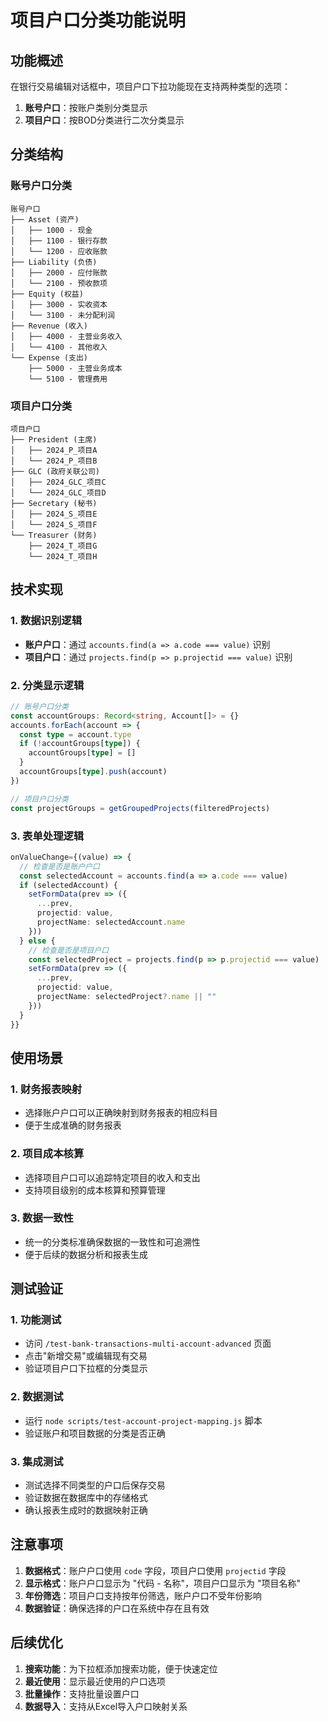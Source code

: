 # 项目户口分类功能说明

## 功能概述

在银行交易编辑对话框中，项目户口下拉功能现在支持两种类型的选项：

1. **账号户口**：按账户类别分类显示
2. **项目户口**：按BOD分类进行二次分类显示

## 分类结构

### 账号户口分类
```
账号户口
├── Asset (资产)
│   ├── 1000 - 现金
│   ├── 1100 - 银行存款
│   └── 1200 - 应收账款
├── Liability (负债)
│   ├── 2000 - 应付账款
│   └── 2100 - 预收款项
├── Equity (权益)
│   ├── 3000 - 实收资本
│   └── 3100 - 未分配利润
├── Revenue (收入)
│   ├── 4000 - 主营业务收入
│   └── 4100 - 其他收入
└── Expense (支出)
    ├── 5000 - 主营业务成本
    └── 5100 - 管理费用
```

### 项目户口分类
```
项目户口
├── President (主席)
│   ├── 2024_P_项目A
│   └── 2024_P_项目B
├── GLC (政府关联公司)
│   ├── 2024_GLC_项目C
│   └── 2024_GLC_项目D
├── Secretary (秘书)
│   ├── 2024_S_项目E
│   └── 2024_S_项目F
└── Treasurer (财务)
    ├── 2024_T_项目G
    └── 2024_T_项目H
```

## 技术实现

### 1. 数据识别逻辑
- **账户户口**：通过 `accounts.find(a => a.code === value)` 识别
- **项目户口**：通过 `projects.find(p => p.projectid === value)` 识别

### 2. 分类显示逻辑
```typescript
// 账号户口分类
const accountGroups: Record<string, Account[]> = {}
accounts.forEach(account => {
  const type = account.type
  if (!accountGroups[type]) {
    accountGroups[type] = []
  }
  accountGroups[type].push(account)
})

// 项目户口分类
const projectGroups = getGroupedProjects(filteredProjects)
```

### 3. 表单处理逻辑
```typescript
onValueChange={(value) => {
  // 检查是否是账户户口
  const selectedAccount = accounts.find(a => a.code === value)
  if (selectedAccount) {
    setFormData(prev => ({ 
      ...prev, 
      projectid: value,
      projectName: selectedAccount.name
    }))
  } else {
    // 检查是否是项目户口
    const selectedProject = projects.find(p => p.projectid === value)
    setFormData(prev => ({ 
      ...prev, 
      projectid: value,
      projectName: selectedProject?.name || ""
    }))
  }
}}
```

## 使用场景

### 1. 财务报表映射
- 选择账户户口可以正确映射到财务报表的相应科目
- 便于生成准确的财务报表

### 2. 项目成本核算
- 选择项目户口可以追踪特定项目的收入和支出
- 支持项目级别的成本核算和预算管理

### 3. 数据一致性
- 统一的分类标准确保数据的一致性和可追溯性
- 便于后续的数据分析和报表生成

## 测试验证

### 1. 功能测试
- 访问 `/test-bank-transactions-multi-account-advanced` 页面
- 点击"新增交易"或编辑现有交易
- 验证项目户口下拉框的分类显示

### 2. 数据测试
- 运行 `node scripts/test-account-project-mapping.js` 脚本
- 验证账户和项目数据的分类是否正确

### 3. 集成测试
- 测试选择不同类型的户口后保存交易
- 验证数据在数据库中的存储格式
- 确认报表生成时的数据映射正确

## 注意事项

1. **数据格式**：账户户口使用 `code` 字段，项目户口使用 `projectid` 字段
2. **显示格式**：账户户口显示为 "代码 - 名称"，项目户口显示为 "项目名称"
3. **年份筛选**：项目户口支持按年份筛选，账户户口不受年份影响
4. **数据验证**：确保选择的户口在系统中存在且有效

## 后续优化

1. **搜索功能**：为下拉框添加搜索功能，便于快速定位
2. **最近使用**：显示最近使用的户口选项
3. **批量操作**：支持批量设置户口
4. **数据导入**：支持从Excel导入户口映射关系 